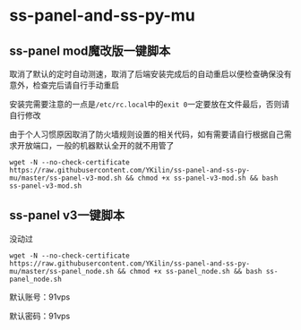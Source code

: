 # ss-panel-and-ss-py-mu
## ss-panel mod魔改版一键脚本
取消了默认的定时自动测速，取消了后端安装完成后的自动重启以便检查确保没有意外，检查完后请自行手动重启

安装完需要注意的一点是`/etc/rc.local`中的`exit 0`一定要放在文件最后，否则请自行修改

由于个人习惯原因取消了防火墙规则设置的相关代码，如有需要请自行根据自己需求开放端口，一般的机器默认全开的就不用管了

```
wget -N --no-check-certificate https://raw.githubusercontent.com/YKilin/ss-panel-and-ss-py-mu/master/ss-panel-v3-mod.sh && chmod +x ss-panel-v3-mod.sh && bash ss-panel-v3-mod.sh
```
## ss-panel v3一键脚本
没动过
```
wget -N --no-check-certificate https://raw.githubusercontent.com/YKilin/ss-panel-and-ss-py-mu/master/ss-panel_node.sh && chmod +x ss-panel_node.sh && bash ss-panel_node.sh
```

默认账号：91vps

默认密码：91vps
